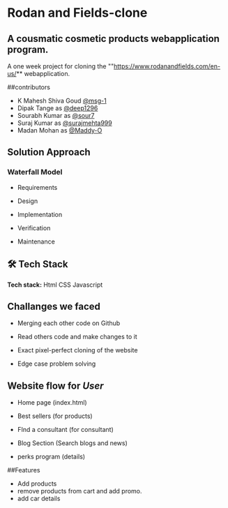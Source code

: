 # Rodan and Fields-clone

## A cousmatic cosmetic products webapplication program.

A one week project for cloning the ""https://www.rodanandfields.com/en-us/** webapplication.

##contributors

- K Mahesh Shiva Goud [@msg-1](https://github.com/msg-1)
- Dipak Tange  as [@deep1296](https://github.com/deep1296)
- Sourabh Kumar as [@sour7](https://github.com/sour7)
- Suraj Kumar as [@surajmehta999](https://github.com/surajmehta999)
- Madan Mohan as [@Maddy-O](https://github.com/Maddy-O) 

## Solution Approach

### Waterfall Model

- Requirements

- Design

- Implementation

- Verification

- Maintenance

## 🛠 Tech Stack

**Tech stack:** Html
CSS
Javascript

## Challanges we faced

- Merging each other code on Github

- Read others code and make changes to it

- Exact pixel-perfect cloning of the website

- Edge case problem solving

## Website flow for **_User_**

- Home page (index.html)

- Best sellers (for products)

- FInd a consultant (for consultant)

- Blog Section (Search blogs and news)

- perks program (details)

##Features
- Add products
- remove products from cart and add promo.
- add car details




